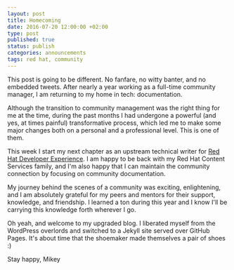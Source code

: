 ```yaml
---
layout: post
title: Homecoming
date: 2016-07-20 12:00:00 +02:00
type: post
published: true
status: publish
categories: announcements
tags: red hat, community
---
```


This post is going to be different. No fanfare, no witty banter, and no embedded tweets. After nearly a year working as a full-time community manager, I am returning to my home in tech: documentation.

Although the transition to community management was the right thing for me at the time, during the past months I had undergone a powerful (and yes, at times painful) transformative process, which led me to make some major changes both on a personal and a professional level. This is one of them.

This week I start my next chapter as an upstream technical writer for [Red Hat Developer Experience](http://developers.redhat.com/). I am happy to be back with my Red Hat Content Services family, and I'm also happy that I can maintain the community connection by focusing on community documentation.

My journey behind the scenes of a community was exciting, enlightening, and I am absolutely grateful for my peers and mentors for their support, knowledge, and friendship. I learned a ton during this year and I know I'll be carrying this knowledge forth wherever I go.

Oh yeah, and welcome to my upgraded blog. I liberated myself from the WordPress overlords and switched to a Jekyll site served over GitHub Pages. It's about time that the shoemaker made themselves a pair of shoes :)

Stay happy,
Mikey

